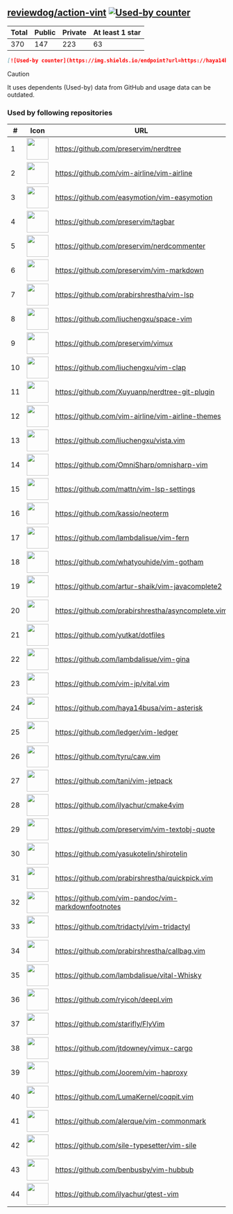 





## [reviewdog/action-vint](https://github.com/reviewdog/action-vint) [![Used-by counter](https://img.shields.io/endpoint?url=https://haya14busa.github.io/github-used-by/data/reviewdog/action-vint/shieldsio.json)](https://github.com/haya14busa/github-used-by/tree/main/repo/reviewdog/action-vint)

| Total | Public | Private | At least 1 star
| ----- | ------ | ------- | ---------------
| 370 | 147 | 223 | 63 |

```md
[![Used-by counter](https://img.shields.io/endpoint?url=https://haya14busa.github.io/github-used-by/data/reviewdog/action-vint/shieldsio.json)](https://github.com/haya14busa/github-used-by/tree/main/repo/reviewdog/action-vint)
```

> [!CAUTION]
> It uses dependents (Used-by) data from GitHub and usage data can be outdated.

### Used by following repositories

| # | Icon | URL | Stars |
| -- | -- | -- | -- | 
|1|<img src="https://github.com/preservim.png" width=50 height=50>|https://github.com/preservim/nerdtree|19974|
|2|<img src="https://github.com/vim-airline.png" width=50 height=50>|https://github.com/vim-airline/vim-airline|17925|
|3|<img src="https://github.com/easymotion.png" width=50 height=50>|https://github.com/easymotion/vim-easymotion|7659|
|4|<img src="https://github.com/preservim.png" width=50 height=50>|https://github.com/preservim/tagbar|6209|
|5|<img src="https://github.com/preservim.png" width=50 height=50>|https://github.com/preservim/nerdcommenter|5013|
|6|<img src="https://github.com/preservim.png" width=50 height=50>|https://github.com/preservim/vim-markdown|4777|
|7|<img src="https://github.com/prabirshrestha.png" width=50 height=50>|https://github.com/prabirshrestha/vim-lsp|3288|
|8|<img src="https://github.com/liuchengxu.png" width=50 height=50>|https://github.com/liuchengxu/space-vim|2855|
|9|<img src="https://github.com/preservim.png" width=50 height=50>|https://github.com/preservim/vimux|2264|
|10|<img src="https://github.com/liuchengxu.png" width=50 height=50>|https://github.com/liuchengxu/vim-clap|2134|
|11|<img src="https://github.com/Xuyuanp.png" width=50 height=50>|https://github.com/Xuyuanp/nerdtree-git-plugin|2088|
|12|<img src="https://github.com/vim-airline.png" width=50 height=50>|https://github.com/vim-airline/vim-airline-themes|2070|
|13|<img src="https://github.com/liuchengxu.png" width=50 height=50>|https://github.com/liuchengxu/vista.vim|1935|
|14|<img src="https://github.com/OmniSharp.png" width=50 height=50>|https://github.com/OmniSharp/omnisharp-vim|1760|
|15|<img src="https://github.com/mattn.png" width=50 height=50>|https://github.com/mattn/vim-lsp-settings|1371|
|16|<img src="https://github.com/kassio.png" width=50 height=50>|https://github.com/kassio/neoterm|1334|
|17|<img src="https://github.com/lambdalisue.png" width=50 height=50>|https://github.com/lambdalisue/vim-fern|1333|
|18|<img src="https://github.com/whatyouhide.png" width=50 height=50>|https://github.com/whatyouhide/vim-gotham|1276|
|19|<img src="https://github.com/artur-shaik.png" width=50 height=50>|https://github.com/artur-shaik/vim-javacomplete2|971|
|20|<img src="https://github.com/prabirshrestha.png" width=50 height=50>|https://github.com/prabirshrestha/asyncomplete.vim|958|
|21|<img src="https://github.com/yutkat.png" width=50 height=50>|https://github.com/yutkat/dotfiles|880|
|22|<img src="https://github.com/lambdalisue.png" width=50 height=50>|https://github.com/lambdalisue/vim-gina|689|
|23|<img src="https://github.com/vim-jp.png" width=50 height=50>|https://github.com/vim-jp/vital.vim|582|
|24|<img src="https://github.com/haya14busa.png" width=50 height=50>|https://github.com/haya14busa/vim-asterisk|398|
|25|<img src="https://github.com/ledger.png" width=50 height=50>|https://github.com/ledger/vim-ledger|382|
|26|<img src="https://github.com/tyru.png" width=50 height=50>|https://github.com/tyru/caw.vim|378|
|27|<img src="https://github.com/tani.png" width=50 height=50>|https://github.com/tani/vim-jetpack|342|
|28|<img src="https://github.com/ilyachur.png" width=50 height=50>|https://github.com/ilyachur/cmake4vim|131|
|29|<img src="https://github.com/preservim.png" width=50 height=50>|https://github.com/preservim/vim-textobj-quote|124|
|30|<img src="https://github.com/yasukotelin.png" width=50 height=50>|https://github.com/yasukotelin/shirotelin|90|
|31|<img src="https://github.com/prabirshrestha.png" width=50 height=50>|https://github.com/prabirshrestha/quickpick.vim|78|
|32|<img src="https://github.com/vim-pandoc.png" width=50 height=50>|https://github.com/vim-pandoc/vim-markdownfootnotes|41|
|33|<img src="https://github.com/tridactyl.png" width=50 height=50>|https://github.com/tridactyl/vim-tridactyl|36|
|34|<img src="https://github.com/prabirshrestha.png" width=50 height=50>|https://github.com/prabirshrestha/callbag.vim|29|
|35|<img src="https://github.com/lambdalisue.png" width=50 height=50>|https://github.com/lambdalisue/vital-Whisky|29|
|36|<img src="https://github.com/ryicoh.png" width=50 height=50>|https://github.com/ryicoh/deepl.vim|28|
|37|<img src="https://github.com/starifly.png" width=50 height=50>|https://github.com/starifly/FlyVim|24|
|38|<img src="https://github.com/jtdowney.png" width=50 height=50>|https://github.com/jtdowney/vimux-cargo|24|
|39|<img src="https://github.com/Joorem.png" width=50 height=50>|https://github.com/Joorem/vim-haproxy|21|
|40|<img src="https://github.com/LumaKernel.png" width=50 height=50>|https://github.com/LumaKernel/coqpit.vim|10|
|41|<img src="https://github.com/alerque.png" width=50 height=50>|https://github.com/alerque/vim-commonmark|9|
|42|<img src="https://github.com/sile-typesetter.png" width=50 height=50>|https://github.com/sile-typesetter/vim-sile|9|
|43|<img src="https://github.com/benbusby.png" width=50 height=50>|https://github.com/benbusby/vim-hubbub|6|
|44|<img src="https://github.com/ilyachur.png" width=50 height=50>|https://github.com/ilyachur/gtest-vim|5|
